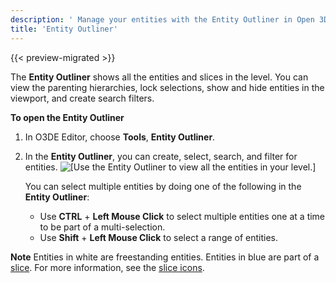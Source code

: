 ```yaml
---
description: ' Manage your entities with the Entity Outliner in Open 3D Engine. '
title: 'Entity Outliner'
---
```


{{< preview-migrated >}}

The **Entity Outliner** shows all the entities and slices in the level. You can view the parenting hierarchies, lock selections, show and hide entities in the viewport, and create search filters.

**To open the Entity Outliner**

1. In O3DE Editor, choose **Tools**, **Entity Outliner**.

1. In the **Entity Outliner**, you can create, select, search, and filter for entities.
![\[Use the Entity Outliner to view all the entities in your level.\]](/images/shared/shared-component-entity-outliner-1.png)

   You can select multiple entities by doing one of the following in the **Entity Outliner**:
   + Use **CTRL** + **Left Mouse Click** to select multiple entities one at a time to be part of a multi-selection.
   + Use **Shift** + **Left Mouse Click** to select a range of entities.

**Note**
Entities in white are freestanding entities.
Entities in blue are part of a [slice](/docs/user-guide/appendix/glossary#slices). For more information, see the [slice icons](/docs/userguide/components/slices#identify-slices).
